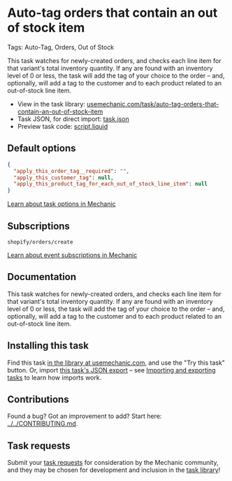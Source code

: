 # Auto-tag orders that contain an out of stock item

Tags: Auto-Tag, Orders, Out of Stock

This task watches for newly-created orders, and checks each line item for that variant's total inventory quantity. If any are found with an inventory level of 0 or less, the task will add the tag of your choice to the order – and, optionally, will add a tag to the customer and to each product related to an out-of-stock line item.

* View in the task library: [usemechanic.com/task/auto-tag-orders-that-contain-an-out-of-stock-item](https://usemechanic.com/task/auto-tag-orders-that-contain-an-out-of-stock-item)
* Task JSON, for direct import: [task.json](../../tasks/auto-tag-orders-that-contain-an-out-of-stock-item.json)
* Preview task code: [script.liquid](./script.liquid)

## Default options

```json
{
  "apply_this_order_tag__required": "",
  "apply_this_customer_tag": null,
  "apply_this_product_tag_for_each_out_of_stock_line_item": null
}
```

[Learn about task options in Mechanic](https://docs.usemechanic.com/article/471-task-options)

## Subscriptions

```liquid
shopify/orders/create
```

[Learn about event subscriptions in Mechanic](https://docs.usemechanic.com/article/408-subscriptions)

## Documentation

This task watches for newly-created orders, and checks each line item for that variant's total inventory quantity. If any are found with an inventory level of 0 or less, the task will add the tag of your choice to the order – and, optionally, will add a tag to the customer and to each product related to an out-of-stock line item.

## Installing this task

Find this task [in the library at usemechanic.com](https://usemechanic.com/task/auto-tag-orders-that-contain-an-out-of-stock-item), and use the "Try this task" button. Or, import [this task's JSON export](../../tasks/auto-tag-orders-that-contain-an-out-of-stock-item.json) – see [Importing and exporting tasks](https://docs.usemechanic.com/article/505-importing-and-exporting-tasks) to learn how imports work.

## Contributions

Found a bug? Got an improvement to add? Start here: [../../CONTRIBUTING.md](../../CONTRIBUTING.md).

## Task requests

Submit your [task requests](https://mechanic.canny.io/task-requests) for consideration by the Mechanic community, and they may be chosen for development and inclusion in the [task library](https://tasks.mechanic.dev/)!
